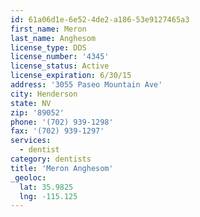 ```yaml
---
id: 61a06d1e-6e52-4de2-a186-53e9127465a3
first_name: Meron
last_name: Anghesom
license_type: DDS
license_number: '4345'
license_status: Active
license_expiration: 6/30/15
address: '3055 Paseo Mountain Ave'
city: Henderson
state: NV
zip: '89052'
phone: '(702) 939-1298'
fax: '(702) 939-1297'
services:
  - dentist
category: dentists
title: 'Meron Anghesom'
_geoloc:
  lat: 35.9825
  lng: -115.125
---
```

